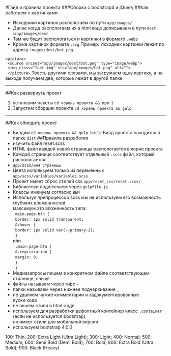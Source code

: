    #Гайд и правила проекта
   ###Сборка с bootstrap4 и jQuery
##Как работаем с картинками
+ Исходники картинок распологаем по пути `app/images/`
+ Далее когда распологаем их в html коде дописываем в пути `dest` :`app/images/dest`
+ Там же будут распологаться и картинки в формате `.webp`
+ Кроме картинок формата `.svg`
Пример:
Исходник картинки лежит по адресу `images/dest/bot.png`

`<picture>`<br>`
    <source srcset="app/images/dest/bot.png" type="image/webp">`<br>`
    <img class="fast-img" src="app/images/bot.png" alt="">`<br>`
</picture>`
Тоесть другими словами, мы загружаем одну картику, а на выходе получаем две, которые лежат в другой папке
***
##Как развернуть проект
1. установим пакеты `cd корень проекта && npm i`
2. Запустим сборщик проекта `cd корень проекта && gulp`
***
##Как сбилдить проект
+ Билдим `cd корень проекта && gulp build`
Билд проекта находится в папке `dist`
##Правила разработки
+ изучить файл reset.scss
+ HTML файл каждой новой страницы распологается в корне проекта
+ Каждой странице соответствует отдельный `.scss` файл, который распологается:<br>
+ `app/scss/имя страницы`
+ Цвета используем только из переменных `app/scss/variables/variables.scss`
+ Проект имеет сброс стилей css `app/reset_css/reset.scss/`
+ Библиотеки подключаем через `gulpfile.js`
+ Классы именуем согласно `BEM`
+ Используя препроцессор scss мы не используем его возможность глубоких вложенностей,<br>
максимум это вложенность типа: <br>
   `.main-page-btn { `<br>`
   border: 1px solid transparent;`<br>`
   &:hover {`<br>`
   border: 1px solid var(--primary-2);`<br>`
   }`<br>
  или <br>
  ` .main-page-btn {`<br>`
  &.registration {`<br>`
  margin: 0;`<br>`
  }`<br>`
  }`
+ Медиазапросы пишем в конкретном файле соответствующем странице, снизу!
+ файлы называем через тире `-`
+ папки называем через нижнее подчеркивание `_`
+ не удаляем чужие комментарии и задокументированные <br>
куски кода
+ не пишем стили в html-коде 
+ используем для разработки дефолтный контейнер класс `.container` (если не используется bootstrap), <br>
он имеет стили для мобильной версии
+ используем bootstrap 4.0.0

100: Thin;
200: Extra Light (Ultra Light);
300: Light;
400: Normal;
500: Medium;
600: Semi Bold (Demi Bold);
700: Bold;
800: Extra Bold (Ultra Bold);
900: Black (Heavy).

